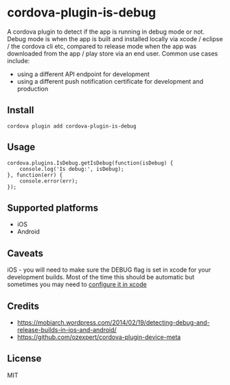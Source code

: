 # cordova-plugin-is-debug
A cordova plugin to detect if the app is running in debug mode or not. Debug mode is when the app is built and installed locally via xcode / eclipse / the cordova cli etc, compared to release mode when the app was downloaded from the app / play store via an end user. Common use cases include:
* using a different API endpoint for development
* using a different push notification certificate for development and production

## Install

```
cordova plugin add cordova-plugin-is-debug
```

## Usage
```
cordova.plugins.IsDebug.getIsDebug(function(isDebug) {
    console.log('Is debug:', isDebug);
}, function(err) {
    console.error(err);
});
```

## Supported platforms
* iOS
* Android

## Caveats
iOS - you will need to make sure the DEBUG flag is set in xcode for your development builds. Most of the time this should be automatic but sometimes you may need to [configure it in xcode](http://stackoverflow.com/questions/12499001/xcode-debug-mode-when-is-it-on-off)

## Credits

* https://mobiarch.wordpress.com/2014/02/19/detecting-debug-and-release-builds-in-ios-and-android/
* https://github.com/ozexpert/cordova-plugin-device-meta

## License
MIT
